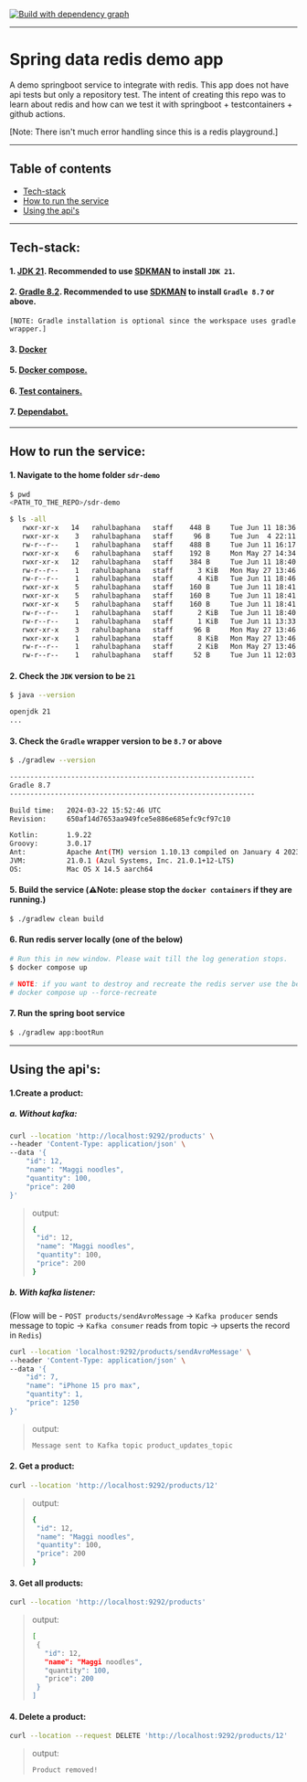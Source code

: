 [![Build with dependency graph](https://github.com/rahulbaphana/sdr-demo/actions/workflows/gradle.yml/badge.svg)](https://github.com/rahulbaphana/sdr-demo/actions/workflows/gradle.yml)


---
# Spring data redis demo app
A demo springboot service to integrate with redis. This app does not have api tests but only a repository test. 
The intent of creating this repo was to learn about redis and how can we test it with springboot + testcontainers + github actions.

[Note: There isn't much error handling since this is a redis playground.]

---
## Table of contents
* [Tech-stack](#tech-stack)
* [How to run the service](#how-to-run-the-service)
* [Using the api's](#using-the-apis)

---
## Tech-stack:
#### 1. [JDK 21](https://docs.oracle.com/en/java/javase/21/). Recommended to use [SDKMAN](https://sdkman.io/) to install `JDK 21`.
#### 2. [Gradle 8.2](https://gradle.org/releases/). Recommended to use [SDKMAN](https://sdkman.io/) to install `Gradle 8.7` or above.
    [NOTE: Gradle installation is optional since the workspace uses gradle wrapper.] 
#### 3. [Docker](https://docs.docker.com) 
#### 5. [Docker compose.](https://docs.docker.com/compose)
#### 6. [Test containers.](https://java.testcontainers.org)
#### 7. [Dependabot.](https://docs.github.com/en/code-security/getting-started/dependabot-quickstart-guide)

---
## How to run the service:
#### 1. Navigate to the home folder `sdr-demo`
```sh
$ pwd
<PATH_TO_THE_REPO>/sdr-demo

$ ls -all
   rwxr-xr-x   14   rahulbaphana   staff    448 B     Tue Jun 11 18:36:53 2024    .git/
   rwxr-xr-x    3   rahulbaphana   staff     96 B     Tue Jun  4 22:11:24 2024    .github/
   rw-r--r--    1   rahulbaphana   staff    488 B     Tue Jun 11 16:17:02 2024    .gitignore
   rwxr-xr-x    6   rahulbaphana   staff    192 B     Mon May 27 14:34:18 2024    .gradle/
   rwxr-xr-x   12   rahulbaphana   staff    384 B     Tue Jun 11 18:40:15 2024    .idea/
   rw-r--r--    1   rahulbaphana   staff      3 KiB   Mon May 27 13:46:28 2024    HELP.md
   rw-r--r--    1   rahulbaphana   staff      4 KiB   Tue Jun 11 18:46:08 2024    README.md
   rwxr-xr-x    5   rahulbaphana   staff    160 B     Tue Jun 11 18:41:15 2024    app/
   rwxr-xr-x    5   rahulbaphana   staff    160 B     Tue Jun 11 18:41:14 2024    avro/
   rwxr-xr-x    5   rahulbaphana   staff    160 B     Tue Jun 11 18:41:14 2024    build/
   rw-r--r--    1   rahulbaphana   staff      2 KiB   Tue Jun 11 18:40:52 2024    build.gradle
   rw-r--r--    1   rahulbaphana   staff      1 KiB   Tue Jun 11 13:33:23 2024    docker-compose.yml
   rwxr-xr-x    3   rahulbaphana   staff     96 B     Mon May 27 13:46:28 2024    gradle/
   rwxr-xr-x    1   rahulbaphana   staff      8 KiB   Mon May 27 13:46:28 2024    gradlew
   rw-r--r--    1   rahulbaphana   staff      2 KiB   Mon May 27 13:46:28 2024    gradlew.bat
   rw-r--r--    1   rahulbaphana   staff     52 B     Tue Jun 11 12:03:17 2024    settings.gradle
```

#### 2. Check the `JDK` version to be `21`
```sh
$ java --version

openjdk 21
...
```

#### 3. Check the `Gradle` wrapper version to be `8.7` or above
```sh
$ ./gradlew --version

------------------------------------------------------------
Gradle 8.7
------------------------------------------------------------

Build time:   2024-03-22 15:52:46 UTC
Revision:     650af14d7653aa949fce5e886e685efc9cf97c10

Kotlin:       1.9.22
Groovy:       3.0.17
Ant:          Apache Ant(TM) version 1.10.13 compiled on January 4 2023
JVM:          21.0.1 (Azul Systems, Inc. 21.0.1+12-LTS)
OS:           Mac OS X 14.5 aarch64
```

#### 5. Build the service (**⚠️Note:** please stop the `docker containers` if they are running.)
```sh
$ ./gradlew clean build
```

#### 6. Run redis server locally (one of the below)
```sh
# Run this in new window. Please wait till the log generation stops.
$ docker compose up 

# NOTE: if you want to destroy and recreate the redis server use the below command:
# docker compose up --force-recreate
```

#### 7. Run the spring boot service 
```sh
$ ./gradlew app:bootRun
```

---
## Using the api's:

#### 1.Create a product:
##### a. Without kafka:
```sh
curl --location 'http://localhost:9292/products' \
--header 'Content-Type: application/json' \
--data '{
    "id": 12,
    "name": "Maggi noodles",
    "quantity": 100,
    "price": 200
}'
```
> output:
> ```sh
> {
>  "id": 12,
>  "name": "Maggi noodles",
>  "quantity": 100,
>  "price": 200
> }
> ```

##### b. With kafka listener: 
(Flow will be - `POST products/sendAvroMessage` -> `Kafka producer` sends message to topic -> `Kafka consumer` reads from topic -> upserts the record in `Redis`)
```sh
curl --location 'localhost:9292/products/sendAvroMessage' \
--header 'Content-Type: application/json' \
--data '{
    "id": 7,
    "name": "iPhone 15 pro max",
    "quantity": 1,
    "price": 1250
}'
```
> output:
> ```sh
> Message sent to Kafka topic product_updates_topic
> ```

#### 2. Get a product:
```sh
curl --location 'http://localhost:9292/products/12'
```
> output:
> ```sh
> {
>  "id": 12,
>  "name": "Maggi noodles",
>  "quantity": 100,
>  "price": 200
> }
> ```

#### 3. Get all products:
```sh
curl --location 'http://localhost:9292/products'
```
> output:
> ```sh
> [
>  {
>    "id": 12,
>    "name": "Maggi noodles",
>    "quantity": 100,
>    "price": 200
>  }
> ]
> ```

#### 4. Delete a product:
```sh
curl --location --request DELETE 'http://localhost:9292/products/12'
```
> output:
> ```sh
> Product removed!
> ```
